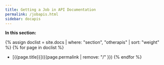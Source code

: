 ```yaml
---
title: Getting a Job in API Documentation
permalink: /jobapis.html
sidebar: docapis
---
```


**In this section:**

{% assign doclist = site.docs | where: "section", "otherapis" | sort: "weight" %}
{% for page in doclist %}
* [{{page.title}}]({{page.permalink | remove: "/" }})
{% endfor %}
